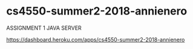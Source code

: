 # cs4550-summer2-2018-annienero 


ASSIGNMENT 1 JAVA SERVER

https://dashboard.heroku.com/apps/cs4550-summer2-2018-annienero

